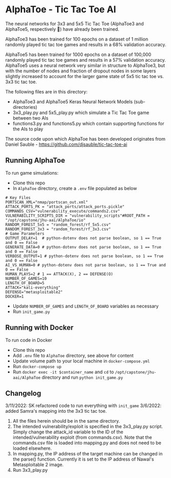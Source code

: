 # AlphaToe - Tic Tac Toe AI

The neural networks for 3x3 and 5x5 Tic Tac Toe (AlphaToe3 and AlphaToe5, respectively :nail_care:) have already been trained. 

AlphaToe3 has been trained for 100 epochs on a dataset of 1 million randomly played tic tac toe games and results in a 68% validation accuracy.

AlphaToe5 has been trained for 1000 epochs on a dataset of 100,000 randomly played tic tac toe games and results in a 57% validation accuracy. AlphaToe5 uses a neural network very similar in structure to AlphaToe3, but with the number of nodes and fraction of dropout nodes in some layers slightly increased to account for the larger game state of 5x5 tic tac toe vs. 3x3 tic tac toe.

The following files are in this directory:
* AlphaToe3 and AlphaToe5 Keras Neural Network Models (sub-directories)
* 3x3_play.py and 5x5_play.py which simulate a Tic Tac Toe game between two AIs
* functions3.py and functions5.py which contain supporting functions for the AIs to play

The source code upon which AlphaToe has been developed originates from Daniel Sauble - https://github.com/djsauble/tic-tac-toe-ai

## Running AlphaToe
To run game simulations:
* Clone this repo
* In `AlphaToe` directory, create a `.env` file populated as below
```.env
# Key Files
PORTSCAN_XML="nmap/portscan_out.xml"
ATTACK_PORTS_PK = "attack_ports/attack_ports.pickle"
COMMANDS_CSV="vulnerability_execute/commands2.csv"
VULNERABILITY_SCRIPTS_DIR = "vulnerability_scripts"#ROOT_PATH = "/opt/capstone/jhu-aai/AlphaToe/io"
RANDOM_FOREST_5x5 = "random_forest/rf_5x5.csv"
RANDOM_FOREST_3x3 = "random_forest/rf_3x3.csv"
# Game Parameters
OUTPUT_DELAY=1  # python-dotenv does not parse boolean, so 1 == True and 0 == False
GENERATE_DATA=0 # python-dotenv does not parse boolean, so 1 == True and 0 == False
VERBOSE_OUTPUT=1 # python-dotenv does not parse boolean, so 1 == True and 0 == False
AI_VS_HUMAN=0 # python-dotenv does not parse boolean, so 1 == True and 0 == False
HUMAN_PLAYS=2 # 1 == ATTACK(X), 2 == DEFENSE(O)
NUMBER_OF_GAMES=10
LENGTH_OF_BOARD=5
ATTACK="kali-everything"
DEFENSE="metasploitable2"
DOCKER=1
```
* Update `NUMBER_OF_GAMES` and `LENGTH_OF_BOARD` variables as necessary
* Run `init_game.py`

## Running with Docker
To run code in Docker
* Clone this repo
* Add `.env` file to `AlphaToe` directory, see above for content
* Update volume path to your local machine in `docker-compose.yml`
* Run `docker-compose up`
* Run `docker exec -it $container_name` and `cd` to `/opt/capstone/jhu-aai/AlphaToe` directory and run `python init_game.py`

## Changelog
3/11/2022: SK refactored code to run everything with `init_game`
3/6/2022: added Samra's mapping into the 3x3 tic tac toe.

1) All the files herein should be in the same directory.
2) The intended vulnerability/exploit is specified in the 3x3_play.py script. Simply change the attack_id variable to the ID of the intended/vulnerability exploit (from commands.csv). Note that the commands.csv file is loaded into mapping.py and does not need to be loaded elsewhere.
3) In mapping.py, the IP address of the target machine can be changed in the parse() function. Currently it is set to the IP address of Nawal's Metasploitable 2 image.
4) Run 3x3_play.py
